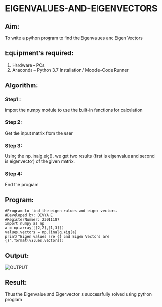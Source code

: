 # EIGENVALUES-AND-EIGENVECTORS
## Aim:
To write a python program to find the Eigenvalues and Eigen Vectors
## Equipment’s required:
1. 	Hardware – PCs
2. 	Anaconda – Python 3.7 Installation / Moodle-Code Runner
## Algorithm:
### Step1 :
import the numpy module to use the built-in functions for calculation
### Step 2:
Get the input matrix from the user
### Step 3:
Using the np.linalg.eig(),  we get two results (first is eigenvalue and second is eigenvector) of the given matrix.
### Step 4:
End the program

## Program:
```
#Program to find the eigen values and eigen vectors.
#Developed by: DIVYA E 
#RegisterNumber: 23011187
import numpy as np
a = np.array([[2,2],[1,3]])
values,vectors = np.linalg.eig(a)
print("Eigen values are {} and Eigen Vectors are {}".format(values,vectors))
```

## Output:
![OUTPUT](https://github.com/DHIVYA050430/EIGENVALUES-AND-EIGENVECTORS/assets/147141546/dee8ca8d-4b54-479c-9a50-38b97b823494)

## Result:
Thus the Eigenvalue and Eigenvector is successfully solved using python program
